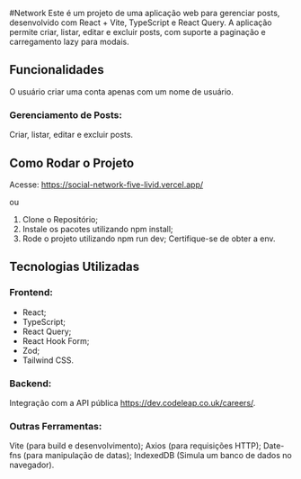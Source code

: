 #Network
Este é um projeto de uma aplicação web para gerenciar posts, desenvolvido com React + Vite, TypeScript e React Query.
A aplicação permite criar, listar, editar e excluir posts, com suporte a paginação e carregamento lazy para modais.

## Funcionalidades
O usuário criar uma conta apenas com um nome de usuário.

### Gerenciamento de Posts:
Criar, listar, editar e excluir posts.

## Como Rodar o Projeto
Acesse: https://social-network-five-livid.vercel.app/

ou 

1. Clone o Repositório;
2. Instale os pacotes utilizando npm install;
3. Rode o projeto utilizando npm run dev;
Certifique-se de obter a env.

## Tecnologias Utilizadas
### Frontend:
- React;
- TypeScript;
- React Query;
- React Hook Form;
- Zod;
- Tailwind CSS.

### Backend:
Integração com a API pública https://dev.codeleap.co.uk/careers/.

### Outras Ferramentas:
Vite (para build e desenvolvimento);
Axios (para requisições HTTP);
Date-fns (para manipulação de datas);
IndexedDB (Simula um banco de dados no navegador).
